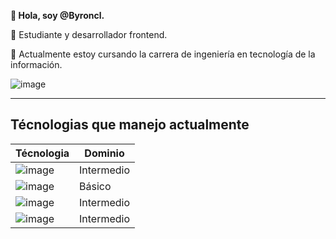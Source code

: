 **👋 Hola, soy @Byroncl.**

👀 Estudiante y desarrollador frontend.

🌱 Actualmente estoy cursando la carrera de ingeniería en tecnología de la información.

![image](https://github.com/Byroncl/Byroncl/assets/129338728/fad91d11-1db1-44b5-8c9f-a72d6393d744)



---------------------------------------
**Técnologias que manejo actualmente**
---------------------------------------

| Técnologia | Dominio |
|-------------------|---------------------|
| ![image](https://github.com/Byroncl/Byroncl/assets/129338728/aef3d0eb-8915-4dd9-8a57-9c12056a74e6) | Intermedio |
| ![image](https://github.com/Byroncl/Byroncl/assets/129338728/128e622d-fa4a-49d9-9807-f4aab9ef5fc7) | Básico |
| ![image](https://github.com/Byroncl/Byroncl/assets/129338728/16ad0e1c-44a4-429b-90b7-1b9553d07a67) | Intermedio |
| ![image](https://github.com/Byroncl/Byroncl/assets/129338728/27f1c044-8a55-411e-822f-2ef0a87d9dde) | Intermedio |
